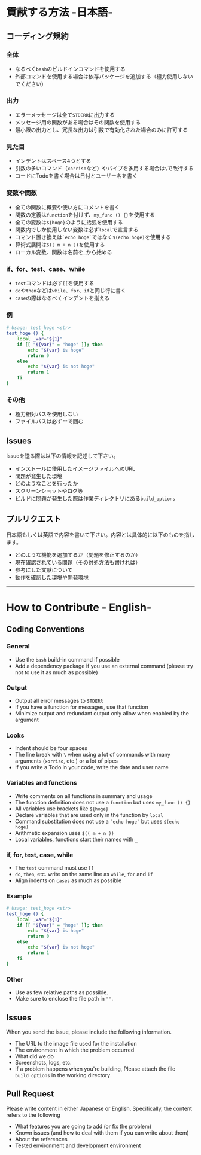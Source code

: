 # 貢献する方法 -日本語-

## コーディング規約

### 全体

- なるべく`bash`のビルドインコマンドを使用する
- 外部コマンドを使用する場合は依存パッケージを追加する（極力使用しないでください）

### 出力

- エラーメッセージは全て`STDERR`に出力する
- メッセージ用の関数がある場合はその関数を使用する
- 最小限の出力とし、冗長な出力は引数で有効化された場合のみに許可する

### 見た目

- インデントはスペース4つとする
- 引数の多いコマンド（`xorriso`など）やパイプを多用する場合は`\`で改行する
- コードにTodoを書く場合は日付とユーザー名を書く

### 変数や関数

- 全ての関数に概要や使い方にコメントを書く
- 関数の定義は`function`を付けず、`my_func () {}`を使用する
- 全ての変数は`${hoge}`のように括弧を使用する
- 関数内でしか使用しない変数は必ず`local`で宣言する
- コマンド置き換えは`` `echo hoge` ``ではなく`$(echo hoge)`を使用する
- 算術式展開は`$(( m + n ))`を使用する
- ローカル変数、関数は名前を`_`から始める

### if、for、test、case、while

- `test`コマンドは必ず`[[`を使用する
- `do`や`then`などは`while`、`for`、`if`と同じ行に書く
- `case`の際はなるべくインデントを揃える

### 例

```bash
# Usage: test_hoge <str>
test_hoge () {
    local _var="${1}"
    if [[ "${var}" = "hoge" ]]; then
        echo "${var} is hoge"
        return 0
    else
        echo "${var} is not hoge"
        return 1
    fi
}
```

### その他

- 極力相対パスを使用しない
- ファイルパスは必ず`""`で囲む

## Issues

Issueを送る際は以下の情報を記述して下さい。

- インストールに使用したイメージファイルへのURL
- 問題が発生した環境
- どのようなことを行ったか
- スクリーンショットやログ等
- ビルドに問題が発生した際は作業ディレクトリにある`build_options`

## プルリクエスト

日本語もしくは英語で内容を書いて下さい。内容とは具体的に以下のものを指します。

- どのような機能を追加するか（問題を修正するのか）
- 現在確認されている問題（その対処方法も書ければ）
- 参考にした文献について
- 動作を確認した環境や開発環境

---

# How to Contribute - English-

## Coding Conventions

### General

- Use the `bash` build-in command if possible
- Add a dependency package if you use an external command (please try not to use it as much as possible)

### Output

- Output all error messages to `STDERR`
- If you have a function for messages, use that function
- Minimize output and redundant output only allow when enabled by the argument

### Looks

- Indent should be four spaces
- The line break with `\` when using a lot of commands with many arguments (`xorriso`, etc.) or a lot of pipes
- If you write a Todo in your code, write the date and user name

### Variables and functions

- Write comments on all functions in summary and usage
- The function definition does not use a `function` but uses `my_func () {}`
- All variables use brackets like `${hoge}`
- Declare variables that are used only in the function by `local`
- Command substitution does not use a `` `echo hoge` `` but uses `$(echo hoge)`
- Arithmetic expansion uses `$(( m + n ))`
- Local variables, functions start their names with `_`

### if, for, test, case, while

- The `test` command must use `[[`
- `do`, `then`, etc. write on the same line as `while`, `for` and `if`
- Align indents on `cases` as much as possible

### Example

```bash
# Usage: test_hoge <str>
test_hoge () {
    local _var="${1}"
    if [[ "${var}" = "hoge" ]]; then
        echo "${var} is hoge"
        return 0
    else
        echo "${var} is not hoge"
        return 1
    fi
}
```

### Other

- Use as few relative paths as possible.
- Make sure to enclose the file path in `""`.

## Issues

When you send the issue, please include the following information.

- The URL to the image file used for the installation
- The environment in which the problem occurred
- What did we do
- Screenshots, logs, etc.
- If a problem happens when you're building, Please attach the file `build_options` in the working directory

## Pull Request

Please write content in either Japanese or English. Specifically, the content refers to the following

- What features you are going to add (or fix the problem)
- Known issues (and how to deal with them if you can write about them)
- About the references
- Tested environment and development environment
